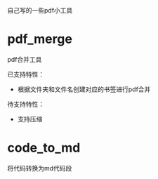 自己写的一些pdf小工具
# pdf_merge
pdf合并工具

已支持特性：
+ 根据文件夹和文件名创建对应的书签进行pdf合并

待支持特性：
+ 支持压缩
# code_to_md
将代码转换为md代码段

